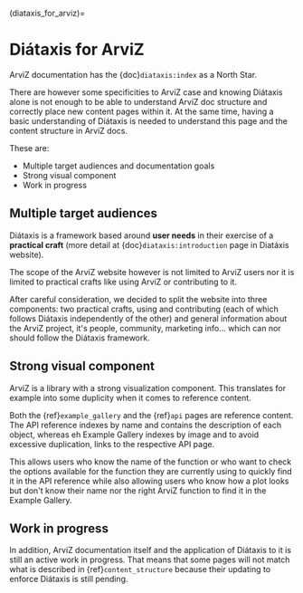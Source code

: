 (diataxis_for_arviz)=
# Diátaxis for ArviZ

ArviZ documentation has the {doc}`diataxis:index` as a North Star.

There are however some specificities to ArviZ case and knowing Diátaxis alone
is not enough to be able to understand ArviZ doc structure and correctly place
new content pages within it.
At the same time, having a basic understanding of Diátaxis is needed to understand
this page and the content structure in ArviZ docs.

These are:

* Multiple target audiences and documentation goals
* Strong visual component
* Work in progress

## Multiple target audiences
Diátaxis is a framework based around **user needs** in their exercise of a
**practical craft** (more detail at {doc}`diataxis:introduction` page in Diatáxis website).

The scope of the ArviZ website however is not limited to ArviZ users nor it is limited to practical
crafts like using ArviZ or contributing to it.

After careful consideration, we decided to split the website into three components:
two practical crafts, using and contributing
(each of which follows Diátaxis independently of the other)
and general information about the ArviZ project,
it's people, community, marketing info...
which can nor should follow the Diátaxis framework.

## Strong visual component
ArviZ is a library with a strong visualization component.
This translates for example into some duplicity when it comes to reference content.

Both the {ref}`example_gallery` and the {ref}`api` pages are reference content.
The API reference indexes by name and contains the description of each object,
whereas eh Example Gallery indexes by image and to avoid excessive duplication,
links to the respective API page.

This allows users who know the name of the function or who want to check the options
available for the function they are currently using to quickly find it in the
API reference while also allowing users who know how a plot looks but don't know
their name nor the right ArviZ function to find it in the Example Gallery.

## Work in progress
In addition, ArviZ documentation itself and the application of Diátaxis to it
is still an active work in progress. That means that some pages will not
match what is described in {ref}`content_structure` because their updating to
enforce Diátaxis is still pending.
